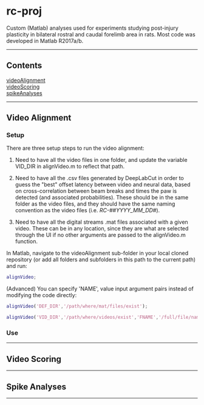 # rc-proj #
Custom (Matlab) analyses used for experiments studying post-injury plasticity in bilateral rostral and caudal forelimb area in rats. Most code was developed in Matlab R2017a/b.

---

## Contents ##

[videoAlignment](#video-alignment)  
[videoScoring](#video-scoring)  
[spikeAnalyses](#spike-analyses)  

---

## Video Alignment ##

### Setup ###
There are three setup steps to run the video alignment:  

1. Need to have all the video files in one folder, and update the variable VID_DIR in alignVideo.m to reflect that path.  

2. Need to have all the .csv files generated by DeepLabCut in order to guess the "best" offset latency between video and neural data, based on cross-correlation between beam breaks and times the paw is detected (and associated probabilities). These should be in the same folder as the video files, and they should have the same naming convention as the video files (i.e. _RC-##_YYYY_MM_DD_#_).  

3. Need to have all the digital streams .mat files associated with a given video. These can be in any location, since they are what are selected through the UI if no other arguments are passed to the alignVideo.m function.  

In Matlab, navigate to the videoAlignment sub-folder in your local cloned repository (or add all folders and subfolders in this path to the current path) and run:  

```matlab
alignVideo;
```  

(Advanced) You can specify 'NAME', value input argument pairs instead of modifying the code directly:  

```matlab
alignVideo('DEF_DIR','/path/where/mat/files/exist');
```  
 
```matlab
alignVideo('VID_DIR','/path/where/videos/exist','FNAME','/full/file/name/of/mat/file');
```  

### Use ###


 
---

## Video Scoring ##

  
---

## Spike Analyses ##

  
---